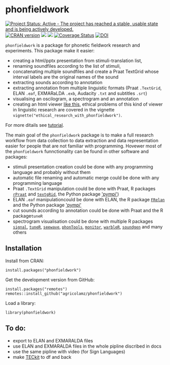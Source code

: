 # phonfieldwork

[![Project Status: Active - The project has reached a stable, usable state and is being actively developed.](http://www.repostatus.org/badges/latest/active.svg)](http://www.repostatus.org/#active)
[![CRAN version](http://www.r-pkg.org/badges/version/phonfieldwork)](https://cran.r-project.org/package=phonfieldwork)
[![](http://cranlogs.r-pkg.org/badges/grand-total/phonfieldwork)](https://CRAN.R-project.org/package=phonfieldwork)
[![](https://travis-ci.org/agricolamz/phonfieldwork.svg?branch=master)](https://travis-ci.org/github/agricolamz/phonfieldwork)
[![Coverage Status](https://img.shields.io/codecov/c/github/agricolamz/phonfieldwork/master.svg)](https://codecov.io/github/agricolamz/phonfieldwork?branch=master)
[![DOI](https://zenodo.org/badge/194053227.svg)](https://zenodo.org/badge/latestdoi/194053227)

`phonfieldwork` is a package for phonetic fieldwork research and experiments. This package make it easier:

- creating a html/pptx presentation from stimuli-translation list, 
- renaming soundfiles according to the list of stimuli, 
- concatenating multiple soundfiles and create a Praat TextGrid whose interval labels are the original names of the sound
- extracting sounds according to annotation
- extracting annotation from multiple linguistic formats (Praat `.TextGrid`, ELAN `.eaf`, EXMARaLDA `.exb`, Audacity `.txt` and subtitles `.srt`)
- visualising an oscilogram, a spectrogram and an annotation
- creating an html viewer [like this](https://agricolamz.github.io/phonfieldwork/s1/stimuli_viewer.html), ethical problems of this kind of viewer in linguistic research are covered in the vignette `vignette("ethical_research_with_phonfieldwork")`.

For more ditails see [tutorial](https://agricolamz.github.io/phonfieldwork/).

The main goal of the `phonfieldwork` package is to make a full research workflow from data collection to data extraction and data representation easier for people that are not familiar with programming. Hovewer most of the `phonfieldwork` funnctionality can be found in other software and packages:

* stimuli presentation creation could be done with any programming language and probably without them
* automatic file renaming and automatic merge could be done with any programming language
* Praat `.TextGrid` manipulation could be done with Praat, R packages [`rPraat`](https://cran.r-project.org/package=rPraat) and [`textgRid`](https://cran.r-project.org/package=textgRid), the Python package ['pympi'](https://dopefishh.github.io/pympi/index.html))
* ELAN `.eaf` manipulationcould be done with ELAN, the R package [`FRelan`](https://github.com/langdoc/FRelan) and the Python package ['pympi'](https://dopefishh.github.io/pympi/index.html)
* cut sounds according to annotation could be done with Praat and the R package`tuneR`
* spectrogram visualisation could be done with multiple R packages [`signal`](https://cran.r-project.org/package=signal), [`tuneR`](https://cran.r-project.org/package=tuneR), [`seewave`](https://cran.r-project.org/package=seewave), [`phonTools`](https://cran.r-project.org/package=phonTools), [`monitor`](https://cran.r-project.org/package=monitor), [`warbleR`](https://cran.r-project.org/package=warbleR), [`soundgen`](https://cran.r-project.org/package=soundgen) and many others

## Installation

Install from CRAN:

```
install.packages("phonfieldwork")
```

Get the development version from GitHub:

```
install.packages("remotes")
remotes::install_github("agricolamz/phonfieldwork")
```
Load a library:
```
library(phonfieldwork)
```

## To do:

* export to ELAN and EXMARALDA files
* use ELAN and EXMARALDA files in the whole pipline discribed in docs
* use the same pipline with video (for Sign Languages)
* make [TECkit](https://scripts.sil.org/cms/scripts/render_download.php?format=file&media_id=BeyondUTR22_pdf&filename=BeyondUTR22_pdf.pdf) to df and back

